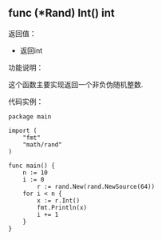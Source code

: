 ## func (*Rand) Int() int

返回值：

- 返回int

功能说明：


这个函数主要实现返回一个非负伪随机整数.


代码实例：

	package main

	import (
		"fmt"
		"math/rand"
	)

	func main() {
		n := 10
		i := 0
			r := rand.New(rand.NewSource(64))
		for i < n {
			x := r.Int()
			fmt.Println(x)
			i += 1
		}
	}








